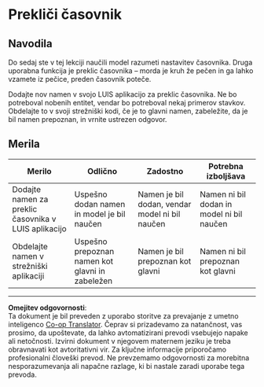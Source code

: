 <!--
CO_OP_TRANSLATOR_METADATA:
{
  "original_hash": "5a7262a0c48dfacdfe1ff91b20bf16fd",
  "translation_date": "2025-08-28T12:39:18+00:00",
  "source_file": "6-consumer/lessons/2-language-understanding/assignment.md",
  "language_code": "sl"
}
-->
# Prekliči časovnik

## Navodila

Do sedaj ste v tej lekciji naučili model razumeti nastavitev časovnika. Druga uporabna funkcija je preklic časovnika – morda je kruh že pečen in ga lahko vzamete iz pečice, preden časovnik poteče.

Dodajte nov namen v svojo LUIS aplikacijo za preklic časovnika. Ne bo potreboval nobenih entitet, vendar bo potreboval nekaj primerov stavkov. Obdelajte to v svoji strežniški kodi, če je to glavni namen, zabeležite, da je bil namen prepoznan, in vrnite ustrezen odgovor.

## Merila

| Merilo | Odlično | Zadostno | Potrebna izboljšava |
| ------- | -------- | -------- | ------------------- |
| Dodajte namen za preklic časovnika v LUIS aplikacijo | Uspešno dodan namen in model je bil naučen | Namen je bil dodan, vendar model ni bil naučen | Namen ni bil dodan in model ni bil naučen |
| Obdelajte namen v strežniški aplikaciji | Uspešno prepoznan namen kot glavni in zabeležen | Namen je bil prepoznan kot glavni | Namen ni bil prepoznan kot glavni |

---

**Omejitev odgovornosti**:  
Ta dokument je bil preveden z uporabo storitve za prevajanje z umetno inteligenco [Co-op Translator](https://github.com/Azure/co-op-translator). Čeprav si prizadevamo za natančnost, vas prosimo, da upoštevate, da lahko avtomatizirani prevodi vsebujejo napake ali netočnosti. Izvirni dokument v njegovem maternem jeziku je treba obravnavati kot avtoritativni vir. Za ključne informacije priporočamo profesionalni človeški prevod. Ne prevzemamo odgovornosti za morebitna nesporazumevanja ali napačne razlage, ki bi nastale zaradi uporabe tega prevoda.